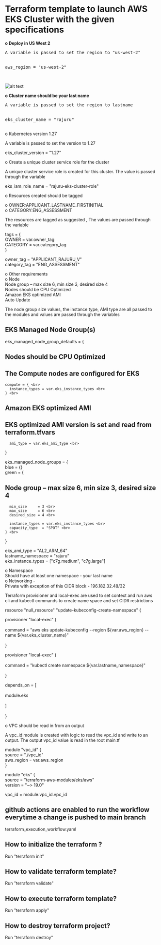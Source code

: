 # Terraform template to launch AWS EKS Cluster with the given specifications


<b> o Deploy in US West 2 </b>

<pre>
A variable is passed to set the region to "us-west-2" <br>

aws_region = "us-west-2" <br>

</pre>

![alt text](https://us-west-2.console.aws.amazon.com/s3/object/vamsy-rajuru-techchallenge-images?region=us-west-2&bucketType=general&prefix=us-west-2-region.png) <br>

</pre>

<b> o Cluster name should be your last name </b>

<pre>
A variable is passed to set the region to lastname <br>

eks_cluster_name = "rajuru" <br>
</pre>


o Kubernetes version 1.27  <br>

A variable is passed to set the version to 1.27 <br>

eks_cluster_version = "1.27"  <br>



o Create a unique cluster service role for the cluster  <br>

A unique cluster service role is created for this cluster. The value is passed through the variable <br>

eks_iam_role_name  = "rajuru-eks-cluster-role"  <br>

o Resources created should be tagged  <br>

o OWNER:APPLICANT_LASTNAME_FIRSTINITIAL  <br>
o CATEGORY:ENG_ASSESSMENT  <br>

The resources are tagged as suggested , The values are passed through the variable <br>

  tags = {  <br>
    OWNER = var.owner_tag <br>
    CATEGORY   = var.category_tag <br>
  } <br>

owner_tag = "APPLICANT_RAJURU_V" <br>
category_tag = "ENG_ASSESSMENT" <br>

o Other requirements  <br>
o Node  <br>
    Node group – max size 6, min size 3, desired size 4  <br>
    Nodes should be CPU Optimized  <br>
    Amazon EKS optimized AMI  <br>
    Auto Update  <br>

The node group size values, the instance type, AMI type are all passed to the modules and values are passed through the variables <br>

## EKS Managed Node Group(s) <br>
  eks_managed_node_group_defaults = { <br>

## Nodes should be CPU Optimized <br>
## The Compute nodes are configured for EKS <br>

    compute = { <br>
      instance_types = var.eks_instance_types <br>
    } <br>

## Amazon EKS optimized AMI <br>
## EKS optimized AMI version is set and read from terraform.tfvars <br>

      ami_type = var.eks_ami_type <br>
  }

  eks_managed_node_groups = { <br>
    blue = {} <br>
    green = { <br>

## Node group – max size 6, min size 3, desired size 4 <br>

      min_size     = 3 <br>
      max_size     = 6 <br>
      desired_size = 4 <br>

      instance_types = var.eks_instance_types <br>
      capacity_type  = "SPOT" <br>
    } <br>
  } <br>

eks_ami_type = "AL2_ARM_64"  <br>
lastname_namespace = "rajuru"  <br>
eks_instance_types = ["c7g.medium", "c7g.large"]  <br>

o Namespace  <br>
    Should have at least one namespace - your last name  <br>
o Networking -  <br>
    Private with exception of this CIDR block - 196.182.32.48/32  <br>    

Terraform provisioner and local-exec are used to set context and run aws cli and kubectl commands to create name space and set CIDR restrictions <br>  

resource "null_resource" "update-kubeconfig-create-namespace" { <br>  

  provisioner "local-exec" { <br>  
    command     = "aws eks update-kubeconfig --region ${var.aws_region} --name ${var.eks_cluster_name}" <br>  
  } <br>  

  provisioner "local-exec" { <br>  
    command     = "kubectl create namespace ${var.lastname_namespace}" <br>  
  } <br>  

  depends_on = [ <br>  
    module.eks   <br>  
  ] <br>  
} <br>  


o VPC should be read in from an output  <br>

A vpc_id module is created with logic to read the vpc_id and write to an output. The output vpc_id value is read in the root main.tf  <br>

module "vpc_id" { <br>
  source  = "./vpc_id" <br>
  aws_region = var.aws_region <br>
} <br>

module "eks" { <br>
  source  = "terraform-aws-modules/eks/aws" <br>
  version = "~> 19.0" <br>

  vpc_id                   = module.vpc_id.vpc_id <br>

</pre>

## github actions are enabled to run the workflow everytime a change is pushed to main branch

terraform_execution_workflow.yaml

## How to initialize the terraform ?

Run "terraform init"

## How to validate terraform template?

Run "terraform validate"

## How to execute terraform template?

Run "terraform apply"

## How to destroy terraform project?

Run "terraform destroy"
